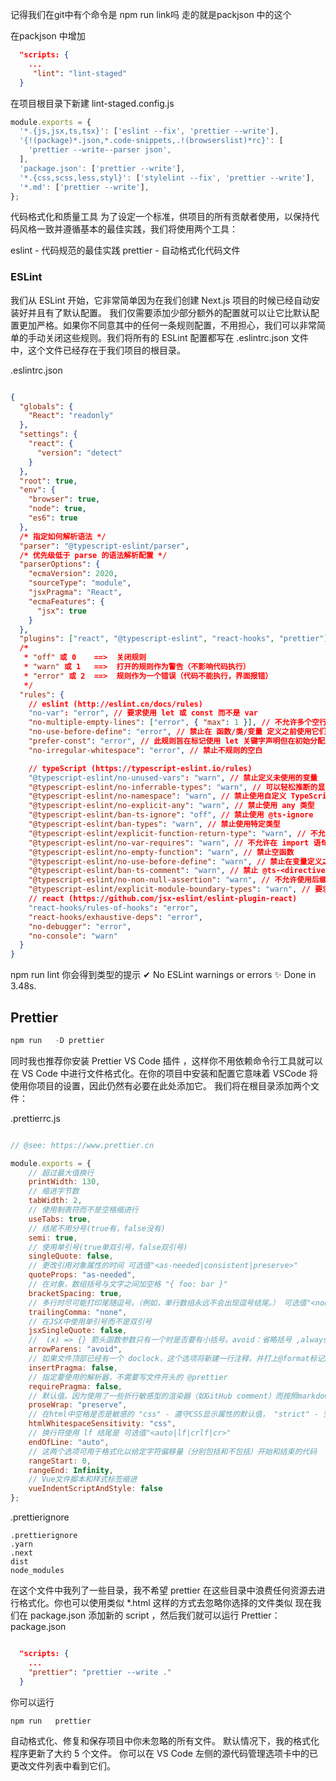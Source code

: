  记得我们在git中有个命令是 npm run   link吗
 走的就是packjson 中的这个

 在packjson 中增加
 
```json
  "scripts: {
    ...
     "lint": "lint-staged"
  }
```


在项目根目录下新建
lint-staged.config.js

```js
module.exports = {
  '*.{js,jsx,ts,tsx}': ['eslint --fix', 'prettier --write'],
  '{!(package)*.json,*.code-snippets,.!(browserslist)*rc}': [
    'prettier --write--parser json',
  ],
  'package.json': ['prettier --write'],
  '*.{css,scss,less,styl}': ['stylelint --fix', 'prettier --write'],
  '*.md': ['prettier --write'],
};


```


代码格式化和质量工具
为了设定一个标准，供项目的所有贡献者使用，以保持代码风格一致并遵循基本的最佳实践，我们将使用两个工具：

eslint - 代码规范的最佳实践
prettier - 自动格式化代码文件

### ESLint
我们从 ESLint 开始，它非常简单因为在我们创建 Next.js 项目的时候已经自动安装好并且有了默认配置。
我们仅需要添加少部分额外的配置就可以让它比默认配置更加严格。如果你不同意其中的任何一条规则配置，不用担心，我们可以非常简单的手动关闭这些规则。我们将所有的 ESLint 配置都写在 .eslintrc.json 文件中，这个文件已经存在于我们项目的根目录。

.eslintrc.json
```json

{
  "globals": {
    "React": "readonly"
  },
  "settings": {
    "react": {
      "version": "detect"
    }
  },
  "root": true,
  "env": {
    "browser": true,
    "node": true,
    "es6": true
  },
  /* 指定如何解析语法 */
  "parser": "@typescript-eslint/parser",
  /* 优先级低于 parse 的语法解析配置 */
  "parserOptions": {
    "ecmaVersion": 2020,
    "sourceType": "module",
    "jsxPragma": "React",
    "ecmaFeatures": {
      "jsx": true
    }
  },
  "plugins": ["react", "@typescript-eslint", "react-hooks", "prettier"],
  /*
   * "off" 或 0    ==>  关闭规则
   * "warn" 或 1   ==>  打开的规则作为警告（不影响代码执行）
   * "error" 或 2  ==>  规则作为一个错误（代码不能执行，界面报错）
   */
  "rules": {
    // eslint (http://eslint.cn/docs/rules)
    "no-var": "error", // 要求使用 let 或 const 而不是 var
    "no-multiple-empty-lines": ["error", { "max": 1 }], // 不允许多个空行
    "no-use-before-define": "error", // 禁止在 函数/类/变量 定义之前使用它们
    "prefer-const": "error", // 此规则旨在标记使用 let 关键字声明但在初始分配后从未重新分配的变量，要求使用 const
    "no-irregular-whitespace": "error", // 禁止不规则的空白

    // typeScript (https://typescript-eslint.io/rules)
    "@typescript-eslint/no-unused-vars": "warn", // 禁止定义未使用的变量
    "@typescript-eslint/no-inferrable-types": "warn", // 可以轻松推断的显式类型可能会增加不必要的冗长
    "@typescript-eslint/no-namespace": "warn", // 禁止使用自定义 TypeScript 模块和命名空间。
    "@typescript-eslint/no-explicit-any": "warn", // 禁止使用 any 类型
    "@typescript-eslint/ban-ts-ignore": "off", // 禁止使用 @ts-ignore
    "@typescript-eslint/ban-types": "warn", // 禁止使用特定类型
    "@typescript-eslint/explicit-function-return-type": "warn", // 不允许对初始化为数字、字符串或布尔值的变量或参数进行显式类型声明
    "@typescript-eslint/no-var-requires": "warn", // 不允许在 import 语句中使用 require 语句
    "@typescript-eslint/no-empty-function": "warn", // 禁止空函数
    "@typescript-eslint/no-use-before-define": "warn", // 禁止在变量定义之前使用它们
    "@typescript-eslint/ban-ts-comment": "warn", // 禁止 @ts-<directive> 使用注释或要求在指令后进行描述
    "@typescript-eslint/no-non-null-assertion": "warn", // 不允许使用后缀运算符的非空断言(!)
    "@typescript-eslint/explicit-module-boundary-types": "warn", // 要求导出函数和类的公共类方法的显式返回和参数类型
    // react (https://github.com/jsx-eslint/eslint-plugin-react)
    "react-hooks/rules-of-hooks": "error",
    "react-hooks/exhaustive-deps": "error",
    "no-debugger": "error",
    "no-console": "warn"
  }
}


```

npm run   lint
你会得到类型的提示
✔ No ESLint warnings or errors
✨  Done in 3.48s.


## Prettier

```js
npm run   -D prettier
```
同时我也推荐你安装 Prettier VS Code 插件 ，这样你不用依赖命令行工具就可以在 VS Code 中进行文件格式化。在你的项目中安装和配置它意味着 VSCode 将使用你项目的设置，因此仍然有必要在此处添加它。
我们将在根目录添加两个文件：

.prettierrc.js
```js

// @see: https://www.prettier.cn

module.exports = {
	// 超过最大值换行
	printWidth: 130,
	// 缩进字节数
	tabWidth: 2,
	// 使用制表符而不是空格缩进行
	useTabs: true,
	// 结尾不用分号(true有，false没有)
	semi: true,
	// 使用单引号(true单双引号，false双引号)
	singleQuote: false,
	// 更改引用对象属性的时间 可选值"<as-needed|consistent|preserve>"
	quoteProps: "as-needed",
	// 在对象，数组括号与文字之间加空格 "{ foo: bar }"
	bracketSpacing: true,
	// 多行时尽可能打印尾随逗号。（例如，单行数组永远不会出现逗号结尾。） 可选值"<none|es5|all>"，默认none
	trailingComma: "none",
	// 在JSX中使用单引号而不是双引号
	jsxSingleQuote: false,
	//  (x) => {} 箭头函数参数只有一个时是否要有小括号。avoid：省略括号 ,always：不省略括号
	arrowParens: "avoid",
	// 如果文件顶部已经有一个 doclock，这个选项将新建一行注释，并打上@format标记。
	insertPragma: false,
	// 指定要使用的解析器，不需要写文件开头的 @prettier
	requirePragma: false,
	// 默认值。因为使用了一些折行敏感型的渲染器（如GitHub comment）而按照markdown文本样式进行折行
	proseWrap: "preserve",
	// 在html中空格是否是敏感的 "css" - 遵守CSS显示属性的默认值， "strict" - 空格被认为是敏感的 ，"ignore" - 空格被认为是不敏感的
	htmlWhitespaceSensitivity: "css",
	// 换行符使用 lf 结尾是 可选值"<auto|lf|crlf|cr>"
	endOfLine: "auto",
	// 这两个选项可用于格式化以给定字符偏移量（分别包括和不包括）开始和结束的代码
	rangeStart: 0,
	rangeEnd: Infinity,
	// Vue文件脚本和样式标签缩进
	vueIndentScriptAndStyle: false
};

```
.prettierignore
```
.prettierignore
.yarn
.next
dist
node_modules
```


在这个文件中我列了一些目录，我不希望 prettier 在这些目录中浪费任何资源去进行格式化。你也可以使用类似 *.html 这样的方式去忽略你选择的文件类似
现在我们在 package.json 添加新的 script ，然后我们就可以运行 Prettier：
package.json

```json

  "scripts: {
    ...
    "prettier": "prettier --write ."
  }
```

你可以运行
```js
npm run   prettier
```
自动格式化、修复和保存项目中你未忽略的所有文件。 默认情况下，我的格式化程序更新了大约 5 个文件。 你可以在 VS Code 左侧的源代码管理选项卡中的已更改文件列表中看到它们。




